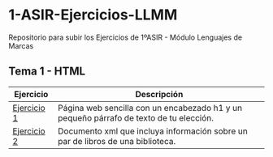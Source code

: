 # 1-ASIR-Ejercicios-LLMM
Repositorio para subir los Ejercicios de 1ºASIR - Módulo Lenguajes de Marcas

## Tema 1 - HTML
Ejercicio | Descripción
----------|------------
[Ejercicio 1](/tema1/Actividad1_Rafael_1ASIR.html) | Página web sencilla con un encabezado h1 y un pequeño párrafo de texto de tu elección.
[Ejercicio 2](/tema1/Actividad1_XML_Rafael_1ASIR.xml) | Documento xml que incluya información sobre un par de libros de una biblioteca.
